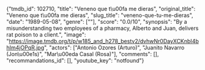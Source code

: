 {"tmdb_id": 102710, "title": "Veneno que t\u00fa me dieras", "original_title": "Veneno que t\u00fa me dieras", "slug_title": "veneno-que-tu-me-dieras", "date": "1989-05-08", "genre": [""], "score": "0.0/10", "synopsis": "By a misunderstanding two employees of a pharmacy, Alberto and Juan, delivers rat poison to a client.", "image": "https://image.tmdb.org/t/p/w185_and_h278_bestv2/dvhwNr0DayXCKnbI4bhIm4jOPqR.jpg", "actors": ["Antonio Ozores (Arturo)", "Juanito Navarro (Jon\u00e1s)", "Mar\u00eda Casal (Rosa)"], "comments": [], "recommandations_id": [], "youtube_key": "notfound"}